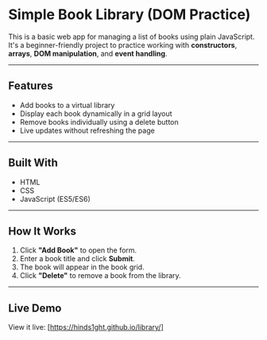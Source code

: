 # Simple Book Library (DOM Practice)

This is a basic web app for managing a list of books using plain JavaScript. It's a beginner-friendly project to practice working with **constructors**, **arrays**, **DOM manipulation**, and **event handling**.

---

## Features

- Add books to a virtual library
- Display each book dynamically in a grid layout
- Remove books individually using a delete button
- Live updates without refreshing the page

---

## Built With

- HTML
- CSS
- JavaScript (ES5/ES6)

---

## How It Works

1. Click **"Add Book"** to open the form.
2. Enter a book title and click **Submit**.
3. The book will appear in the book grid.
4. Click **"Delete"** to remove a book from the library.

---

## Live Demo
View it live: [https://hinds1ght.github.io/library/]
